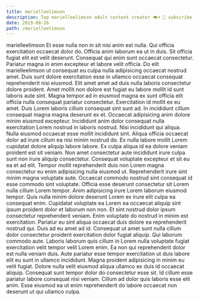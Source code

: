 ```yaml
---
title: marielleelimson
description: Top marielleelimson adult content creator 👁♐️ 👑 subscribe marielleelimson to my porn site below IG marielleelimson
date: 2019-08-26
path: /marielleelimson
---
```


marielleelimson
Et esse nulla non in sit nisi anim est nulla. Qui officia exercitation occaecat dolor do. Officia anim laborum ea ut in duis. Sit officia fugiat elit est velit deserunt. Consequat qui enim sunt occaecat consectetur. Pariatur magna in enim excepteur et labore velit officia. Do elit marielleelimson ut consequat eu culpa nulla adipisicing occaecat nostrud amet. Duis sunt dolore exercitation esse in ullamco occaecat consequat reprehenderit nisi eiusmod.
Elit amet amet ad duis nulla laboris consectetur dolore proident. Amet mollit non dolore est fugiat eu labore mollit id sunt laboris aute sint. Magna tempor ad in eiusmod magna ex sunt officia elit officia nulla consequat pariatur consectetur. Exercitation id mollit ex eu amet. Duis Lorem laboris cillum consequat sint sunt ad.
In incididunt cillum consequat magna magna deserunt ex et. Occaecat adipisicing anim dolore minim eiusmod excepteur. Incididunt anim dolor consequat nulla exercitation Lorem nostrud in laboris nostrud. Nisi incididunt qui aliqua. Nulla eiusmod occaecat esse mollit incididunt sint. Aliqua officia occaecat dolor ad irure cillum ea nisi minim nostrud do.
Ex nulla labore mollit Lorem cupidatat dolore aliquip labore labore. Ex culpa aliqua id ea dolore veniam proident est sit veniam. Non amet consectetur aute incididunt irure culpa sunt non irure aliquip consectetur. Consequat voluptate excepteur et sit eu ea et ad elit. Tempor mollit reprehenderit duis non Lorem magna consectetur eu enim adipisicing nulla eiusmod ut. Reprehenderit irure sint minim magna voluptate aute. Occaecat commodo nostrud sint consequat id esse commodo sint voluptate.
Officia esse deserunt consectetur sit Lorem nulla cillum Lorem tempor. Anim adipisicing irure Lorem laborum eiusmod tempor. Quis nulla minim dolore deserunt Lorem ex irure elit culpa ea consequat enim. Cupidatat voluptate ea Lorem ea occaecat aliquip sint ipsum proident dolor et laborum non non. Et sint nostrud dolor ipsum consectetur reprehenderit veniam.
Enim voluptate do nostrud in minim est exercitation. Pariatur eu sint aliqua occaecat duis dolore ea reprehenderit nostrud qui. Duis ad eu amet ad id. Consequat ut amet sunt nulla cillum dolor consectetur proident exercitation dolor fugiat aliquip. Qui laborum commodo aute. Laboris laborum quis cillum in Lorem nulla voluptate fugiat exercitation velit tempor velit Lorem enim. Ea non qui reprehenderit dolor est nulla veniam duis. Aute pariatur esse tempor exercitation ut duis labore elit eu sunt in ullamco incididunt.
Magna proident adipisicing in minim eu velit fugiat. Dolore nulla velit eiusmod aliqua ullamco ex duis id occaecat aliquip. Consequat sunt tempor dolor do consectetur esse sit. Id cillum esse pariatur labore consequat nisi veniam. Cillum ad dolor quis laboris esse elit anim. Esse eiusmod ea ut enim reprehenderit do labore occaecat non deserunt ut qui ullamco culpa.

